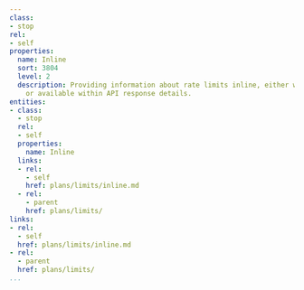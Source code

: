 ```yaml
---
class:
- stop
rel:
- self
properties:
  name: Inline
  sort: 3804
  level: 2
  description: Providing information about rate limits inline, either within documentation
    or available within API response details.
entities:
- class:
  - stop
  rel:
  - self
  properties:
    name: Inline
  links:
  - rel:
    - self
    href: plans/limits/inline.md
  - rel:
    - parent
    href: plans/limits/
links:
- rel:
  - self
  href: plans/limits/inline.md
- rel:
  - parent
  href: plans/limits/
...
```

